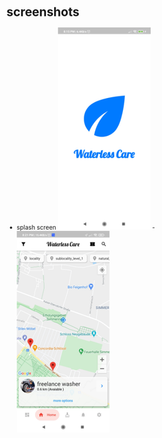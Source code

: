 # screenshots 
- splash screen
<img src="./imgs/1.jpg" width="45%"> - <img src="./imgs/2.jpg" width="45%">

